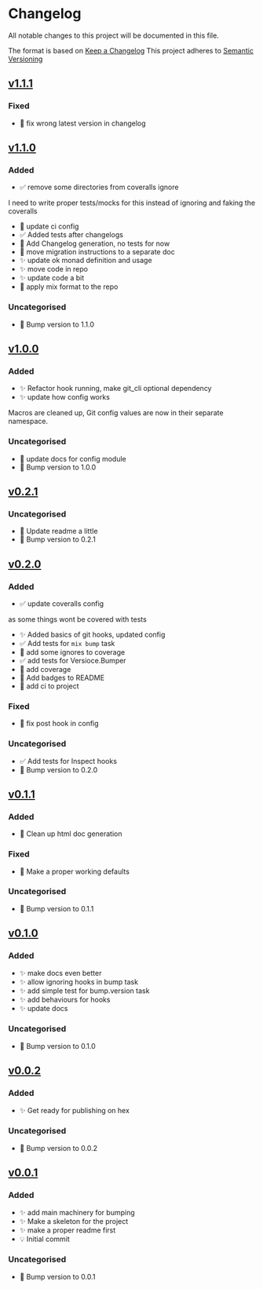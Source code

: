 # Changelog
All notable changes to this project will be documented in this file.

The format is based on [Keep a Changelog](https://keepachangelog.com/en/1.0.0/)
This project adheres to [Semantic Versioning](https://semver.org/spec/v2.0.0.html)

## [v1.1.1]
### Fixed
- :bug: fix wrong latest version in changelog

## [v1.1.0]
### Added
- :white_check_mark: remove some directories from coveralls ignore

I need to write proper tests/mocks for this instead of ignoring and faking
the coveralls
- :construction_worker: update ci config
- :white_check_mark: Added tests after changelogs
- :construction: Add Changelog generation, no tests for now
- :art: move migration instructions to a separate doc
- :sparkles: update ok monad definition and usage
- :sparkles: move code in repo
- :sparkles: update code a bit
- :art: apply mix format to the repo

### Uncategorised
- :clap: Bump version to 1.1.0

## [v1.0.0]
### Added
- :sparkles: Refactor hook running, make git_cli optional dependency
- :sparkles: update how config works

Macros are cleaned up,
Git config values are now in their separate namespace.

### Uncategorised
- :pencil: update docs for config module
- :clap: Bump version to 1.0.0

## [v0.2.1]
### Uncategorised
- :pencil: Update readme a little
- :clap: Bump version to 0.2.1

## [v0.2.0]
### Added
- :white_check_mark: update coveralls config

as some things wont be covered with tests
- :sparkles: Added basics of git hooks, updated config
- :white_check_mark: Add tests for `mix bump` task
- :construction_worker: add some ignores to coverage
- :white_check_mark: add tests for Versioce.Bumper
- :construction_worker: add coverage
- :art: Add badges to README
- :construction_worker: add ci to project

### Fixed
- :bug: fix post hook in config

### Uncategorised
- ✅ Add tests for Inspect hooks
- :clap: Bump version to 0.2.0

## [v0.1.1]
### Added
- :art: Clean up html doc generation

### Fixed
- :bug: Make a proper working defaults

### Uncategorised
- :clap: Bump version to 0.1.1

## [v0.1.0]
### Added
- :sparkles: make docs even better
- :sparkles: allow ignoring hooks in bump task
- :sparkles: add simple test for bump.version task
- :sparkles: add behaviours for hooks
- :sparkles: update docs

### Uncategorised
- :clap: Bump version to 0.1.0

## [v0.0.2]
### Added
- :sparkles: Get ready for publishing on hex

### Uncategorised
- :clap: Bump version to 0.0.2

## [v0.0.1]
### Added
- :sparkles: add main machinery for bumping
- :sparkles: Make a skeleton for the project
- :sparkles: make a proper readme first
- :bulb: Initial commit

### Uncategorised
- :clap: Bump version to 0.0.1

[v1.1.1]: https://github.com/mpanarin/versioce/compare/v1.1.0...v1.1.1
[v1.1.0]: https://github.com/mpanarin/versioce/compare/v1.0.0...v1.1.0
[v1.0.0]: https://github.com/mpanarin/versioce/compare/v0.2.1...v1.0.0
[v0.2.1]: https://github.com/mpanarin/versioce/compare/v0.2.0...v0.2.1
[v0.2.0]: https://github.com/mpanarin/versioce/compare/v0.1.1...v0.2.0
[v0.1.1]: https://github.com/mpanarin/versioce/compare/v0.1.0...v0.1.1
[v0.1.0]: https://github.com/mpanarin/versioce/compare/v0.0.2...v0.1.0
[v0.0.2]: https://github.com/mpanarin/versioce/compare/v0.0.1...v0.0.2
[v0.0.1]: https://github.com/mpanarin/versioce/compare/b1906a8872637a871ebf46ff5fb0b52b020e8879...v0.0.1